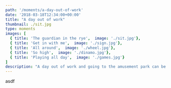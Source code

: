 ```yaml
---
path: '/moments/a-day-out-of-work'
date: '2018-03-18T12:34:00+00:00'
title: "A day out of work"
thumbnail: ./sit.jpg
type: moments
images: [
  { title: 'The guardian in the rye',  image: './sit.jpg'},
  { title: 'Get in with me',  image: './sign.jpg'},
  { title: 'All around',  image: './wheel.jpg'},
  { title: 'So high',  image: './dinamo.jpg'},
  { title: 'Playing all day',  image: './games.jpg'}
]
description: "A day out of work and going to the amusement park can be great for all. Lorem ipsum dolor sit amet, consectetur adipiscing elit. Nunc sit amet augue lorem. Pellentesque habitant morbi tristique senectus et netus et malesuada fames ac turpis egestas. Aenean cursus sem ligula, quis facilisis erat bibendum ut."
---
```

asdf
